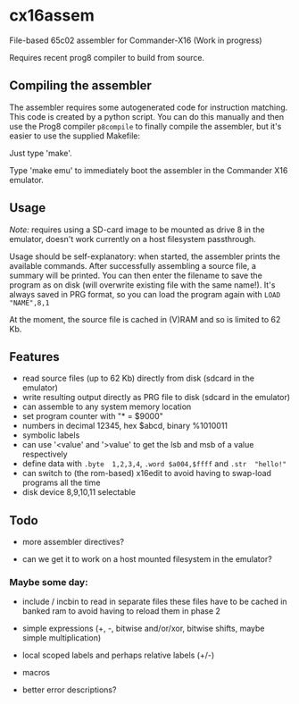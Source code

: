 # cx16assem

File-based 65c02 assembler for Commander-X16 (Work in progress)

Requires recent prog8 compiler to build from source.

## Compiling the assembler

The assembler requires some autogenerated code for instruction matching.
This code is created by a python script. You can do this manually and then use
the Prog8 compiler ``p8compile`` to finally compile the assembler, but
it's easier to use the supplied Makefile:

Just type 'make'.

Type 'make emu' to immediately boot the assembler in the Commander X16 emulator.


## Usage

*Note:* requires using a SD-card image to be mounted as drive 8 in the emulator, doesn't work currently on a host filesystem passthrough.

Usage should be self-explanatory: when started, the assembler prints the available commands.
After successfully assembling a source file, a summary will be printed. 
You can then enter the filename to save the program as on disk (will overwrite existing file with the same name!).
It's always saved in PRG format, so you can load the program again with ``LOAD "NAME",8,1``

At the moment, the source file is cached in (V)RAM and so is limited to 62 Kb.

## Features

- read source files (up to 62 Kb) directly from disk  (sdcard in the emulator)
- write resulting output directly as PRG file to disk (sdcard in the emulator)
- can assemble to any system memory location  
- set program counter with "* = $9000"
- numbers in decimal 12345, hex $abcd, binary %1010011
- symbolic labels
- can use '<value' and '>value' to get the lsb and msb of a value respectively
- define data with ``.byte  1,2,3,4``, ``.word $a004,$ffff`` and ``.str  "hello!"`` 
- can switch to (the rom-based) x16edit to avoid having to swap-load programs all the time
- disk device 8,9,10,11 selectable


## Todo

- more assembler directives?

- can we get it to work on a host mounted filesystem in the emulator?
  
 

### Maybe some day:
  
- include / incbin  to read in separate files
  these files have to be cached in banked ram to avoid having to reload them in phase 2

- simple expressions  (+, -, bitwise and/or/xor, bitwise shifts, maybe simple multiplication)

- local scoped labels and perhaps relative labels (+/-)

- macros

- better error descriptions?
